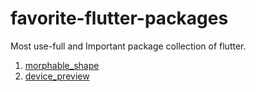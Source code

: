 # favorite-flutter-packages
Most use-full and Important package collection of flutter.

1. [morphable_shape](https://pub.dev/packages/morphable_shape/)
2. [device_preview](https://pub.dev/packages/device_preview/)
